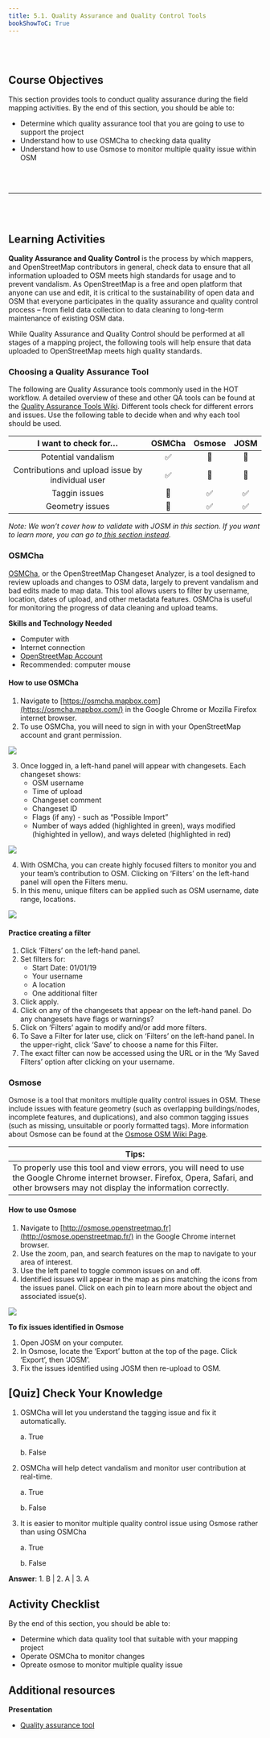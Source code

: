 ```yaml
---
title: 5.1. Quality Assurance and Quality Control Tools
bookShowToC: True
---
```


<br></br>

## Course Objectives

This section provides tools to conduct quality assurance during the field mapping activities. By the end of this section, you should be able to:

* Determine which quality assurance tool that you are going to use to support the project
* Understand how to use OSMCha to checking data quality
* Understand how to use Osmose to monitor multiple quality issue within OSM

<br></br>
***
<br></br>

## Learning Activities

**Quality Assurance and Quality Control** is the process by which mappers, and OpenStreetMap contributors in general, check data to ensure that all information uploaded to OSM meets high standards for usage and to prevent vandalism. As OpenStreetMap is a free and open platform that anyone can use and edit, it is critical to the sustainability of open data and OSM that everyone participates in the quality assurance and quality control process – from field data collection to data cleaning to long-term maintenance of existing OSM data.

While Quality Assurance and Quality Control should be performed at all stages of a mapping project, the following tools will help ensure that data uploaded to OpenStreetMap meets high quality standards.


### Choosing a Quality Assurance Tool

The following are Quality Assurance tools commonly used in the HOT workflow. A detailed overview of these and other QA tools can be found at the [Quality Assurance Tools Wiki](https://wiki.openstreetmap.org/wiki/Quality_assurance). Different tools check for different errors and issues. Use the following table to decide when and why each tool should be used.

| **I want to check for…**  | **OSMCha**  | **Osmose**  |  **JOSM** |
|:---:|:---:|:---:|:---:|
| Potential vandalism  | ✅  | 🔴  | 🔴  |
| Contributions and upload issue by individual user  | ✅  | 🔴  | 🔴  |
| Taggin issues  | 🔴  | ✅  | ✅  |
| Geometry issues  | 🔴  | ✅  | ✅  |

*Note: We won’t cover how to validate with JOSM in this section. If you want to learn more, you can go to[ this section instead](https://toolbox.hotosm.org/pages/5_data_quality_assurance/5.2._validating_with_josm/).*


### OSMCha

[OSMCha](https://osmcha.mapbox.com/), or the OpenStreetMap Changeset Analyzer, is a tool designed to review uploads and changes to OSM data, largely to prevent vandalism and bad edits made to map data. This tool allows users to filter by username, location, dates of upload, and other metadata features. OSMCha is useful for monitoring the progress of data cleaning and upload teams.

**Skills and Technology Needed**

* Computer with
* Internet connection
* [OpenStreetMap Account](https://hotosm.github.io/toolbox/pages/digitization-and-editing/3.1.1-opening_osm_accounts/)
* Recommended: computer mouse


#### How to use OSMCha

1. Navigate to [https://osmcha.mapbox.com](https://osmcha.mapbox.com/) in the Google Chrome or Mozilla Firefox internet browser.
2. To use OSMCha, you will need to sign in with your OpenStreetMap account and grant permission.

![](/images/5_quality_assurance/02_quality_assurance_and_quality_control_tools/050201_osmcha(1).gif")

3. Once logged in, a left-hand panel will appear with changesets. Each changeset shows:
    * OSM username
    * Time of upload
    * Changeset comment
    * Changeset ID
    * Flags (if any) - such as “Possible Import”
    * Number of ways added (highlighted in green), ways modified (highighted in yellow), and ways deleted (highlighted in red)


![](/images/5_quality_assurance/02_quality_assurance_and_quality_control_tools/050202_osmcha(2).gif)

4. With OSMCha, you can create highly focused filters to monitor you and your team’s contribution to OSM. Clicking on ‘Filters’ on the left-hand panel will open the Filters menu.
5. In this menu, unique filters can be applied such as OSM username, date range, locations.

![](/images/5_quality_assurance/02_quality_assurance_and_quality_control_tools/050203_osmcha(3).gif)


#### Practice creating a filter

1. Click ‘Filters’ on the left-hand panel.
2. Set filters for:
    * Start Date: 01/01/19
    * Your username
    * A location
    * One additional filter
3. Click apply.
4. Click on any of the changesets that appear on the left-hand panel. Do any changesets have flags or warnings?
5. Click on ‘Filters’ again to modify and/or add more filters.
6. To Save a Filter for later use, click on ‘Filters’ on the left-hand panel. In the upper-right, click ‘Save’ to choose a name for this Filter.
7. The exact filter can now be accessed using the URL or in the ‘My Saved Filters’ option after clicking on your username.


### Osmose

Osmose is a tool that monitors multiple quality control issues in OSM. These include issues with feature geometry (such as overlapping buildings/nodes, incomplete features, and duplications), and also common tagging issues (such as missing, unsuitable or poorly formatted tags). More information about Osmose can be found at the [Osmose OSM Wiki Page](https://wiki.openstreetmap.org/wiki/Osmose).

| **Tips:**  |
|---|
| To properly use this tool and view errors, you will need to use the Google Chrome internet browser. Firefox, Opera, Safari, and other browsers may not display the information correctly.  |


#### How to use Osmose

1. Navigate to [http://osmose.openstreetmap.fr](http://osmose.openstreetmap.fr/) in the Google Chrome internet browser.
2. Use the zoom, pan, and search features on the map to navigate to your area of interest.
3. Use the left panel to toggle common issues on and off.
4. Identified issues will appear in the map as pins matching the icons from the issues panel. Click on each pin to learn more about the object and associated issue(s).

![](/images/5_quality_assurance/02_quality_assurance_and_quality_control_tools/050204_osmose.gif)


**To fix issues identified in Osmose**

1. Open JOSM on your computer.
2. In Osmose, locate the ‘Export’ button at the top of the page. Click ‘Export’, then ‘JOSM’.
3. Fix the issues identified using JOSM then re-upload to OSM.


## [Quiz] Check Your Knowledge

1. OSMCha will let you understand the tagging issue and fix it automatically.

    a. True

    b. False

2. OSMCha will help detect vandalism and monitor user contribution at real-time.

    a. True

    b. False

3. It is easier to monitor multiple quality control issue using Osmose rather than using OSMCha

    a. True
   
    b. False

**Answer**: 1. B | 2. A | 3. A

## Activity Checklist

By the end of this section, you should be able to:

- Determine which data quality tool that suitable with your mapping project
- Operate OSMCha to monitor changes
- Opreate osmose to monitor multiple quality issue


## Additional resources

**Presentation**

* [Quality assurance tool](https://docs.google.com/presentation/d/1mn0ahFOCiz9DhrWmYFt1nrC25c7WQjODvXG6pTRJ-Jo/edit?usp=sharing)